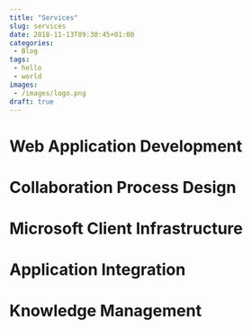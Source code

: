 ```yaml
---
title: "Services"
slug: services
date: 2018-11-13T09:30:45+01:00
categories:
 - Blog
tags:
 - hello
 - world
images:
 - /images/logo.png
draft: true
---
```


# Web Application Development


# Collaboration Process Design


# Microsoft Client Infrastructure


# Application Integration



# Knowledge Management


